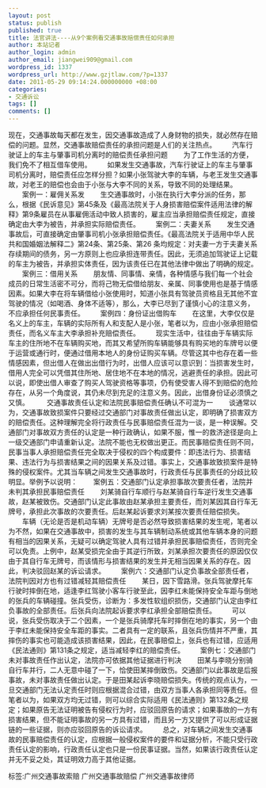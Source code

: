 ```yaml
---
layout: post
status: publish
published: true
title: 法官讲法----从9个案例看交通事故赔偿责任如何承担
author: 本站记者
author_login: admin
author_email: jiangwei909@gmail.com
wordpress_id: 1337
wordpress_url: http://www.gzjtlaw.com/?p=1337
date: 2011-05-29 09:14:24.000000000 +08:00
categories:
- 交通诉讼
tags: []
comments: []
---
```

现在，交通事故每天都在发生，因交通事故造成了人身财物的损失，就必然存在赔偿的问题。显然，交通事故赔偿责任的承担问题是人们的关注热点。　　汽车行驶证上的车主与肇事司机分离时的赔偿责任承担问题　　为了工作生活的方便，我们免不了相互借车使用。　　如果发生交通事故，汽车行驶证上的车主与肇事司机分离时，赔偿责任应怎样分担？如果小张驾驶大李的车辆，与老王发生交通事故，对老王的赔偿也会由于小张与大李不同的关系，导致不同的处理结果。　　案例一：雇佣关系发　　生交通事故时，小张在执行大李分派的任务，那么，根据《民诉意见》第45条及《最高法院关于人身损害赔偿案件适用法律的解释》第9条雇员在从事雇佣活动中致人损害的，雇主应当承担赔偿责任规定，直接确定由大李为被告，并承担实际赔偿责任。　　案例二：夫妻关系　　发生交通事故后，可直接确定由肇事司机小张承担赔偿责任。《最高法院关于适用中华人民共和国婚姻法解释二》第24条、第25条、第26 条均规定：对夫妻一方于夫妻关系存续期间的债务，另一方原则上也应承担连带责任。因此，无须追加驾驶证上记载的车主为被告，并承担实体责任，因为该责任已在其他法律中做出了明确的规定。　　案例三：借用关系　　朋友情、同事情、亲情，各种情感与我们每一个社会成员的日常生活密不可分，而将己物无偿借给朋友、亲属、同事使用也是基于情感因素。如果大李在将车辆借给小张使用时，知道小张具有驾驶员资格且无其他不宜驾驶的情况（如喝酒、身体不适等），那么，大李已尽到了谨慎小心的注意义务，不应承担任何民事责任。　　案例四：身份证出借购车　　在这里，大李仅仅是名义上的车主，车辆的实际所有人和支配人是小张，笔者以为，应由小张承担赔偿责任，而名义车主大李承担补充赔偿责任。　　现实生活中，往往由于车辆实际车主的住所地不在车辆购买地，而其又希望所购车辆能够具有购买地的车牌号以便于运营或通行时，便通过借用本地人的身份证购买车辆。尽管这其中也存在着一些情感因素，但出借人在做出出借行为时，出借人应该可以意识到：当损害发生时，借用人完全可以凭借其住所地、居住地不在本地的情况，逃避责任的承担。因此可以说，即使出借人审查了购买人驾驶资格等事项，仍有使受害人得不到赔偿的危险存在，从另一个角度说，其仍未尽到充足的注意义务。因此，出借身份证必须慎之又慎。　　 交通事故责任认定和法院民事赔偿责任确认不可混为一　　谈通常以为，交通事故致损案件只要经过交通部门对事故责任做出认定，即明确了损害双方的赔偿责任。这种理解完全将行政责任与民事赔偿责任混为一谈，是一种误解。交通部门对事故双方责任的认定是一种行政确认，如果不服，惟一的救济途径是向上一级交通部门申请重新认定。法院不能也无权做出更正。而民事赔偿责任则不同，民事当事人承担赔偿责任完全取决于侵权的四个构成要件：即违法行为、损害结果、违法行为与损害结果之间的因果关系及过错。事实上，交通事故致损案件是特殊的侵权案件。尤其当车辆之间发生交通事故时，行政责任与民事责任的分歧比较明显。举例予以说明：　　案例五：交通部门认定承担事故次要责任者，法院并未判其承担民事赔偿责任　　刘某骑自行车顺行与赵某骑自行车逆行发生交通事故，赵某被致伤。交通部门认定此事故由赵某承担主要责任，而刘某因其自行车无牌号，承担此次事故的次要责任。后赵某起诉要求刘某按次要责任赔偿损失。　　车辆（无论是否是机动车辆）无牌号是否必然导致损害结果的发生呢，笔者以为不然，如果在交通事故中，损害的发生与其车辆制动系统或其他车辆本身的问题有相当的因果关系，无疑可以确定驾驶人具有过错并承担民事赔偿责任，否则完全可以免责。上例中，赵某受损完全由于其逆行所致，刘某承担次要责任的原因仅仅由于其自行车无牌号，而该情形与损害结果的发生并无相当因果关系的存在。因此，判决驳回赵某的诉讼请求。　　案例六：交通部门认定负事故全部责任者，法院判因对方也有过错减轻其赔偿责任　　某日，因下雪路滑。张兵驾驶摩托车行驶时摔倒在地，适逢李红驾驶小客车行驶至此，因李红未能保持安全车距与倒地的张兵的车辆碰撞。张兵受伤，诊断为：多发性软组织损伤，交通部门认定由李红负事故的全部责任。后张兵向法院起诉要求李红承担全部赔偿责任。　　可以说，张兵受伤取决于二个因素，一个是张兵骑摩托车时摔倒在地的事实，另一个由于李红未能保持安全车距的事实。二者具有一定的联系，且张兵伤情并不严重，其摔伤的事实也可能造成该损害结果，因此，在民事赔偿上，张兵也有过错，应适用《民法通则》第131条之规定，适当减轻李红的赔偿责任。　　案例七：交通部门未对事故责任作出认定，法院亦可依据其他证据进行判决　　田某与李晓分别骑自行车并行，二人无意中碰了一下，恰使田某摔倒致伤。交通部门以此事故是后报事故，未对事故责任做出认定。于是田某起诉李晓赔偿损失。传统的观点认为，一旦交通部门无法认定责任时则应根据混合过错，由双方当事人各承担同等责任。但笔者以为，如果双方均无过错，则可以综合实际适用《民法通则》第132条之规定；如果原告无法证明被告有侵权行为时，应驳回原告的请求；如果事故的一方有损害结果，但不能证明事故的另一方具有过错，而且另一方又提供了可以形成证据链的一些证据，则亦应驳回原告的诉讼请求。　　总之，对车辆之间发生交通事故的民事赔偿责任的认定，应根据一般侵权案件的要件和证据分析，不能只受行政责任认定的影响，行政责任认定也只是一份民事证据。当然，如果该行政责任认定并无不妥之处，其证明效力高于其他证据。标签:广州交通事故索赔 广州交通事故赔偿 广州交通事故律师

